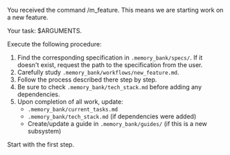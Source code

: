 You received the command /m_feature. This means we are starting work on a new feature.

Your task: $ARGUMENTS.

Execute the following procedure:
1.  Find the corresponding specification in `.memory_bank/specs/`. If it doesn't exist, request the path to the specification from the user.
2.  Carefully study `.memory_bank/workflows/new_feature.md`.
3.  Follow the process described there step by step.
4.  Be sure to check `.memory_bank/tech_stack.md` before adding any dependencies.
5.  Upon completion of all work, update:
    - `.memory_bank/current_tasks.md`
    - `.memory_bank/tech_stack.md` (if dependencies were added)
    - Create/update a guide in `.memory_bank/guides/` (if this is a new subsystem)

Start with the first step.
